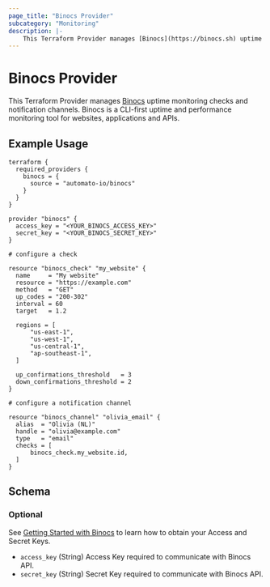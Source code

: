 ```yaml
---
page_title: "Binocs Provider"
subcategory: "Monitoring"
description: |-
    This Terraform Provider manages [Binocs](https://binocs.sh) uptime monitoring checks and notification channels. Binocs is a CLI-first uptime and performance monitoring tool for websites, applications and APIs.
---
```


# Binocs Provider

This Terraform Provider manages [Binocs](https://binocs.sh) uptime monitoring checks and notification channels. Binocs is a CLI-first uptime and performance monitoring tool for websites, applications and APIs.

## Example Usage

```hcl
terraform {
  required_providers {
    binocs = {
      source = "automato-io/binocs"
    }
  }
}

provider "binocs" {
  access_key = "<YOUR_BINOCS_ACCESS_KEY>"
  secret_key = "<YOUR_BINOCS_SECRET_KEY>"
}

# configure a check

resource "binocs_check" "my_website" {
  name     = "My website"
  resource = "https://example.com"
  method   = "GET"
  up_codes = "200-302"
  interval = 60
  target   = 1.2
  
  regions = [
      "us-east-1",
      "us-west-1",
      "us-central-1",
      "ap-southeast-1",
  ]

  up_confirmations_threshold   = 3
  down_confirmations_threshold = 2
}

# configure a notification channel

resource "binocs_channel" "olivia_email" {
  alias  = "Olivia (NL)"
  handle = "olivia@example.com"
  type   = "email"
  checks = [
      binocs_check.my_website.id,
  ]
}
```

## Schema

### Optional

See [Getting Started with Binocs](https://binocs.sh/?#get-started) to learn how to obtain your Access and Secret Keys.

- `access_key` (String) Access Key required to communicate with Binocs API.
- `secret_key` (String) Secret Key required to communicate with Binocs API.
